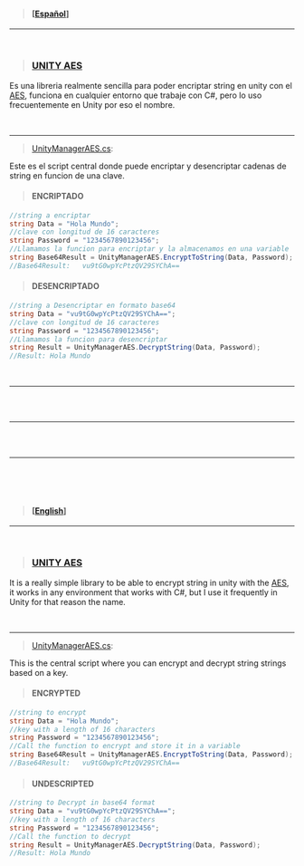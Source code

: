 > #### [[Español]()]

---
<br>

> ### [UNITY AES]()

Es una libreria realmente sencilla para poder encriptar string en unity con el [AES](), funciona en cualquier entorno que trabaje con C#, pero lo uso frecuentemente en Unity por eso el nombre.

<br>

---

> [UnityManagerAES.cs]():

Este es el script central donde puede encriptar y desencriptar cadenas de string en funcion de una clave.

> #### ENCRIPTADO #####

```C#
//string a encriptar
string Data = "Hola Mundo";
//clave con longitud de 16 caracteres
string Password = "1234567890123456"; 
//Llamamos la funcion para encriptar y la almacenamos en una variable
string Base64Result = UnityManagerAES.EncryptToString(Data, Password); 
//Base64Result:   vu9tG0wpYcPtzQV29SYChA==

```

> #### DESENCRIPTADO #####

```C#
//string a Desencriptar en formato base64
string Data = "vu9tG0wpYcPtzQV29SYChA==";
//clave con longitud de 16 caracteres
string Password = "1234567890123456"; 
//Llamamos la funcion para desencriptar
string Result = UnityManagerAES.DecryptString(Data, Password); 
//Result: Hola Mundo
```

<br>

---

<br>

<br>

---

<br>

<br>

---

<br>

<br>

<br>

> #### [[English]()]

---
<br>

> ### [UNITY AES]()

It is a really simple library to be able to encrypt string in unity with the [AES](), it works in any environment that works with C#, but I use it frequently in Unity for that reason the name.

<br>

---

> [UnityManagerAES.cs]():

This is the central script where you can encrypt and decrypt string strings based on a key.

> #### ENCRYPTED #####

```C#
//string to encrypt
string Data = "Hola Mundo";
//key with a length of 16 characters
string Password = "1234567890123456"; 
//Call the function to encrypt and store it in a variable
string Base64Result = UnityManagerAES.EncryptToString(Data, Password); 
//Base64Result:   vu9tG0wpYcPtzQV29SYChA==

```

> #### UNDESCRIPTED #####

```C#
//string to Decrypt in base64 format
string Data = "vu9tG0wpYcPtzQV29SYChA==";
//key with a length of 16 characters
string Password = "1234567890123456"; 
//Call the function to decrypt
string Result = UnityManagerAES.DecryptString(Data, Password); 
//Result: Hola Mundo
```
